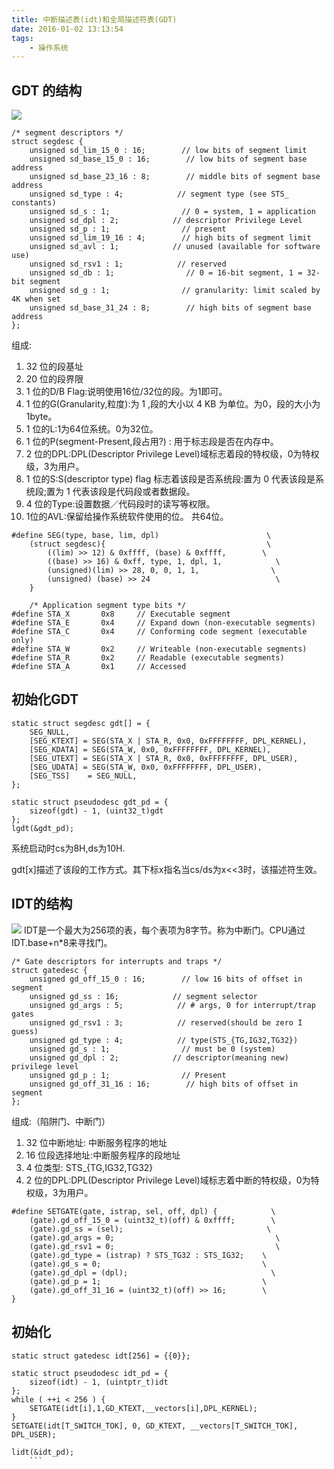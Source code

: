 ```yaml
---
title: 中断描述表(idt)和全局描述符表(GDT)
date: 2016-01-02 13:13:54
tags:
    - 操作系统
---
```

## GDT 的结构
![](/blog_images/gdt.png)
```
/* segment descriptors */
struct segdesc {
    unsigned sd_lim_15_0 : 16;        // low bits of segment limit
    unsigned sd_base_15_0 : 16;        // low bits of segment base address
    unsigned sd_base_23_16 : 8;        // middle bits of segment base address
    unsigned sd_type : 4;            // segment type (see STS_ constants)
    unsigned sd_s : 1;                // 0 = system, 1 = application
    unsigned sd_dpl : 2;            // descriptor Privilege Level
    unsigned sd_p : 1;                // present
    unsigned sd_lim_19_16 : 4;        // high bits of segment limit
    unsigned sd_avl : 1;            // unused (available for software use)
    unsigned sd_rsv1 : 1;            // reserved
    unsigned sd_db : 1;                // 0 = 16-bit segment, 1 = 32-bit segment
    unsigned sd_g : 1;                // granularity: limit scaled by 4K when set
    unsigned sd_base_31_24 : 8;        // high bits of segment base address
};
```
组成:
1. 32 位的段基址
2. 20 位的段界限
3.  1  位的D/B Flag:说明使用16位/32位的段。为1即可。
4.  1  位的G(Granularity,粒度):为 1 ,段的大小以 4 KB 为单位。为0，段的大小为1byte。
5.  1  位的L:1为64位系统。0为32位。
6.  1  位的P(segment-Present,段占用?) : 用于标志段是否在内存中。
7.  2  位的DPL:DPL(Descriptor Privilege Level)域标志着段的特权级，0为特权级，3为用户。
8.  1  位的S:S(descriptor type) flag 标志着该段是否系统段:置为 0 代表该段是系统段;置为 1 代表该段是代码段或者数据段。
9.  4  位的Type:设置数据／代码段时的读写等权限。
10.  1位的AVL:保留给操作系统软件使用的位。
共64位。
```
#define SEG(type, base, lim, dpl)                        \
    (struct segdesc){                                    \
        ((lim) >> 12) & 0xffff, (base) & 0xffff,        \
        ((base) >> 16) & 0xff, type, 1, dpl, 1,            \
        (unsigned)(lim) >> 28, 0, 0, 1, 1,                \
        (unsigned) (base) >> 24                            \
    }
    
    /* Application segment type bits */
#define STA_X       0x8     // Executable segment
#define STA_E       0x4     // Expand down (non-executable segments)
#define STA_C       0x4     // Conforming code segment (executable only)
#define STA_W       0x2     // Writeable (non-executable segments)
#define STA_R       0x2     // Readable (executable segments)
#define STA_A       0x1     // Accessed
  ```
  
## 初始化GDT


```
static struct segdesc gdt[] = {
    SEG_NULL,
    [SEG_KTEXT] = SEG(STA_X | STA_R, 0x0, 0xFFFFFFFF, DPL_KERNEL),
    [SEG_KDATA] = SEG(STA_W, 0x0, 0xFFFFFFFF, DPL_KERNEL),
    [SEG_UTEXT] = SEG(STA_X | STA_R, 0x0, 0xFFFFFFFF, DPL_USER),
    [SEG_UDATA] = SEG(STA_W, 0x0, 0xFFFFFFFF, DPL_USER),
    [SEG_TSS]    = SEG_NULL,
};

static struct pseudodesc gdt_pd = {
    sizeof(gdt) - 1, (uint32_t)gdt
};
lgdt(&gdt_pd);
```
系统启动时cs为8H,ds为10H.

gdt[x]描述了该段的工作方式。其下标x指名当cs/ds为x<<3时，该描述符生效。


## IDT的结构
![](/blog_images/0_12833186831ecn.gif)
IDT是一个最大为256项的表，每个表项为8字节。称为中断门。CPU通过IDT.base+n*8来寻找门。

```
/* Gate descriptors for interrupts and traps */
struct gatedesc {
    unsigned gd_off_15_0 : 16;        // low 16 bits of offset in segment
    unsigned gd_ss : 16;            // segment selector
    unsigned gd_args : 5;            // # args, 0 for interrupt/trap gates
    unsigned gd_rsv1 : 3;            // reserved(should be zero I guess)
    unsigned gd_type : 4;            // type(STS_{TG,IG32,TG32})
    unsigned gd_s : 1;                // must be 0 (system)
    unsigned gd_dpl : 2;            // descriptor(meaning new) privilege level
    unsigned gd_p : 1;                // Present
    unsigned gd_off_31_16 : 16;        // high bits of offset in segment
};
```
组成:（陷阱门、中断门）
1. 32 位中断地址: 中断服务程序的地址
2. 16 位段选择地址:中断服务程序的段地址
3. 4  位类型:    STS_{TG,IG32,TG32}
4. 2  位的DPL:DPL(Descriptor Privilege Level)域标志着中断的特权级，0为特权级，3为用户。

```
#define SETGATE(gate, istrap, sel, off, dpl) {            \
    (gate).gd_off_15_0 = (uint32_t)(off) & 0xffff;        \
    (gate).gd_ss = (sel);                                \
    (gate).gd_args = 0;                                    \
    (gate).gd_rsv1 = 0;                                    \
    (gate).gd_type = (istrap) ? STS_TG32 : STS_IG32;    \
    (gate).gd_s = 0;                                    \
    (gate).gd_dpl = (dpl);                                \
    (gate).gd_p = 1;                                    \
    (gate).gd_off_31_16 = (uint32_t)(off) >> 16;        \
}
```
## 初始化
```
static struct gatedesc idt[256] = {{0}};

static struct pseudodesc idt_pd = {
    sizeof(idt) - 1, (uintptr_t)idt
};
while ( ++i < 256 ) {
    SETGATE(idt[i],1,GD_KTEXT,__vectors[i],DPL_KERNEL);
}
SETGATE(idt[T_SWITCH_TOK], 0, GD_KTEXT, __vectors[T_SWITCH_TOK], DPL_USER);

lidt(&idt_pd);
    ```